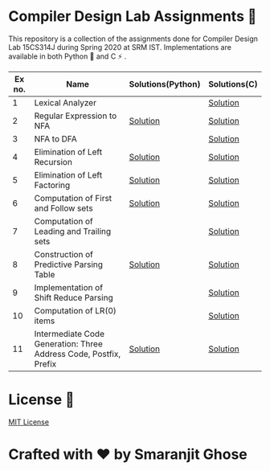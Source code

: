 # Compiler Design Lab Assignments 📑

This repository is a collection of the assignments done for Compiler Design Lab 15CS314J during Spring 2020 at SRM IST.
Implementations are available in both Python 🐍 and  C ⚡ .

|Ex no.|Name|Solutions(Python)|Solutions(C)|
|------|----|----------------|-----------|
|1|Lexical Analyzer||[Solution](assignments_c/lex.c)|
|2|Regular Expression to NFA|[Solution](assignments_python/re_to_nfa.py)|[Solution](assignments_c/re_to_nfa.c)|
|3|NFA to DFA||[Solution](assignments_c/nfa_to_dfa.c)|
|4|Elimination of Left Recursion|[Solution](assignments_python/left_recursion.py)|[Solution](assignments_c/left_recursion.c)|
|5|Elimination of Left Factoring|[Solution](assignments_python/left_factoring.py)|[Solution](assignments_c/left_factoring.c)|
|6|Computation of First and Follow sets|[Solution](assignments_python/first_and_follow.py)|[Solution](assignments_c/first_and_follow.c)|
|7|Computation of Leading and Trailing sets||[Solution](assignments_c/leading_and_trailing.c)|
|8|Construction of Predictive Parsing Table|[Solution](assignments_python/predictive_parsing.py)|[Solution](assignments_c/predictive_parsing.c)|
|9|Implementation of Shift Reduce Parsing||[Solution](assignments_c/shift_reduce_parsing.c)|
|10|Computation of LR(0) items ||[Solution](assignments_c/lr0_parsing.c)|
|11|Intermediate Code Generation: Three Address Code, Postfix, Prefix |[Solution](assignments_python/intermediate_code_generation.py)|[Solution](assignments_c/intermediate_code.c)|

# License 📜

[MIT License](https://github.com/smaranjitghose/compiler_design_lab/blob/master/LICENSE)

# **Crafted with ❤ by Smaranjit Ghose**

